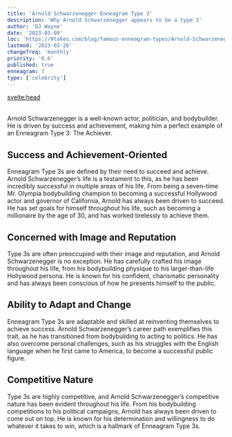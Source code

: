 ```yaml
---
title: 'Arnold Schwarzenegger Enneagram Type 3'
description: 'Why Arnold Schwarzenegger appears to be a type 3'
author: 'DJ Wayne'
date: '2023-03-09'
loc: 'https://9takes.com/blog/famous-enneagram-types/Arnold-Schwarzenegger'
lastmod: '2023-03-26'
changefreq: 'monthly'
priority: '0.6'
published: true
enneagram: 3
type: ['celebrity']
---
```


<svelte:head>

  <meta property="og:image" content="https://9takes.com/types/3s/Arnold-Schwarzenegger.webp" />
  <link rel="canonical" href="https://9takes.com/blog/famous-enneagram-types/Arnold-Schwarzenegger">
</svelte:head>
<script>
	import  PopCard  from "../../lib/components/atoms/PopCard.svelte";
</script>
<div
	style="display: flex;
    justify-content: center;
margin: 1rem 0;"
>
	<PopCard
		image={`/types/3s/${'Arnold-Schwarzenegger'}.webp`}
		showIcon={false}
		text="Arnold Schwarzenegger"
		subtext=""
	/>
</div>

Arnold Schwarzenegger is a well-known actor, politician, and bodybuilder. He is driven by success and achievement, making him a perfect example of an Enneagram Type 3: The Achiever.

## Success and Achievement-Oriented

Enneagram Type 3s are defined by their need to succeed and achieve. Arnold Schwarzenegger’s life is a testament to this, as he has been incredibly successful in multiple areas of his life. From being a seven-time Mr. Olympia bodybuilding champion to becoming a successful Hollywood actor and governor of California, Arnold has always been driven to succeed. He has set goals for himself throughout his life, such as becoming a millionaire by the age of 30, and has worked tirelessly to achieve them.

## Concerned with Image and Reputation

Type 3s are often preoccupied with their image and reputation, and Arnold Schwarzenegger is no exception. He has carefully crafted his image throughout his life, from his bodybuilding physique to his larger-than-life Hollywood persona. He is known for his confident, charismatic personality and has always been conscious of how he presents himself to the public.

## Ability to Adapt and Change

Enneagram Type 3s are adaptable and skilled at reinventing themselves to achieve success. Arnold Schwarzenegger’s career path exemplifies this trait, as he has transitioned from bodybuilding to acting to politics. He has also overcome personal challenges, such as his struggles with the English language when he first came to America, to become a successful public figure.

## Competitive Nature

Type 3s are highly competitive, and Arnold Schwarzenegger’s competitive nature has been evident throughout his life. From his bodybuilding competitions to his political campaigns, Arnold has always been driven to come out on top. He is known for his determination and willingness to do whatever it takes to win, which is a hallmark of Enneagram Type 3s.

<div>
<script type="application/ld+json">
{
  "@context": "https://schema.org",
  "type": "Article",
  "author": {
    "type": "Person",
    "name": "DJ Wayne"
  },
  "dateModified": "2023-03-10",
  "datePublished": "2023-03-08",
  "description": "This article explores why Arnold Schwarzenegger appears to be a Type 3 in the Enneagram system, focusing on his success and achievement-oriented mindset, concern for his image and reputation, ability to adapt and change, and competitive nature.",
  "headline": "Arnold Schwarzenegger Enneagram Type 3",
  "image": {
    "type": "ImageObject",
    "height": 800,
    "url": "https://9takes.com/types/3s/Arnold-Schwarzenegger.webp",
    "width": 1200
  },
  "mainEntityOfPage": {
    "id": "https://9takes.com/blog/famous-enneagram-types/Arnold-Schwarzenegger",
    "type": "WebPage"
  },
  "mentions": {
    "type": "Person",
    "name": "Arnold Schwarzenegger",
    "sameAs": [
      "https://en.wikipedia.org/wiki/Arnold-Schwarzenegger",
      "https://www.instagram.com/schwarzenegger/",
      "https://twitter.com/Schwarzenegger"
    ]
  },
  "publisher": {
    "type": "Organization",
    "logo": {
      "type": "ImageObject",
      "height": 60,
      "url": "https://9takes.com/enneagram.svg",
      "width": 600
    },
    "name": "9takes"
  }
}

</script>
</div>
